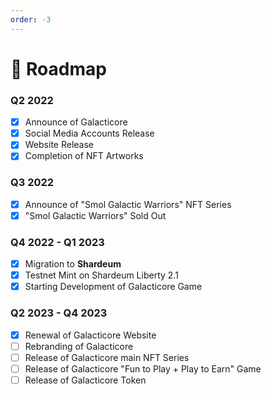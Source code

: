```yaml
---
order: -3
---
```


# :rocket: Roadmap 

### Q2 2022
- [x] Announce of Galacticore
- [x] Social Media Accounts Release
- [x] Website Release
- [x] Completion of NFT Artworks
### Q3 2022
- [x] Announce of "Smol Galactic Warriors" NFT Series
- [x] "Smol Galactic Warriors" Sold Out
### Q4 2022 - Q1 2023
- [x] Migration to **Shardeum**
- [x] Testnet Mint on Shardeum Liberty 2.1
- [x] Starting Development of Galacticore Game
### Q2 2023 - Q4 2023
- [x] Renewal of Galacticore Website
- [ ] Rebranding of Galacticore 
- [ ] Release of Galacticore main NFT Series
- [ ] Release of Galacticore "Fun to Play + Play to Earn" Game
- [ ] Release of Galacticore Token
